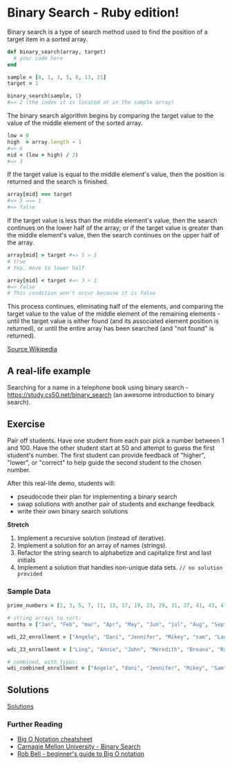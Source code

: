 # Binary Search - Ruby edition!

Binary search is a type of search method used to find the position of a target item in a sorted array.

```ruby
def binary_search(array, target)
  # your code here
end

sample = [0, 1, 3, 5, 8, 13, 21]
target = 1

binary_search(sample, 1)
#=> 2 (the index it is located at in the sample array)
```

The binary search algorithm begins by comparing the target value to the value of the middle element of the sorted array.

```ruby
low = 0
high  = array.length - 1
#=> 6
mid = (low + high) / 2)
#=> 3
```

If the target value is equal to the middle element's value, then the position is returned and the search is finished.

```ruby
array[mid] === target
#=> 5 === 1
#=> false
```

If the target value is less than the middle element's value, then the search continues on the lower half of the array; or if the target value is greater than the middle element's value, then the search continues on the upper half of the array.

```ruby
array[mid] > target #=> 5 > 1
# true
# Yep, move to lower half

array[mid] < target #=> 3 < 1
#=> false
# This condition won't occur because it is false
```

This process continues, eliminating half of the elements, and comparing the target value to the value of the middle element of the remaining elements - until the target value is either found (and its associated element position is returned), or until the entire array has been searched (and "not found" is returned).

[Source Wikipedia](https://en.wikipedia.org/wiki/Binary_search_algorithm)

## A real-life example

Searching for a name in a telephone book using binary search - https://study.cs50.net/binary_search (an awesome introduction to binary search).

## Exercise

Pair off students. Have one student from each pair pick a number between 1 and 100. Have the other student start at 50 and attempt to guess the first student's number. The first student can provide feedback of "higher", "lower", or "correct" to help guide the second student to the chosen number.

After this real-life demo, students will:
- pseudocode their plan for implementing a binary search
- swap solutions with another pair of students and exchange feedback
- write their own binary search solutions


**Stretch**

1. Implement a recursive solution (instead of iterative).
1. Implement a solution for an array of names (strings).
1. Refactor the string search to alphabetize and capitalize first and last initials
1. Implement a solution that handles non-unique data sets. ```// no solution provided```


### Sample Data

```ruby
prime_numbers = [2, 3, 5, 7, 11, 13, 17, 19, 23, 29, 31, 37, 41, 43, 47, 53, 59, 61, 67, 71, 73, 79, 83, 89, 97, 101, 103, 107, 109, 113, 127, 131, 137, 139, 149, 151, 157, 163, 167, 173, 179, 181, 191, 193, 197, 199, 211, 223, 227, 229, 233, 239, 241, 251, 257, 263, 269, 271, 277, 281, 283, 293, 307, 311, 313, 317, 331, 337, 347, 349, 353, 359, 367, 373, 379, 383, 389, 397, 401, 409, 419, 421, 431, 433, 439, 443, 449, 457, 461, 463, 467, 479, 487, 491, 499, 503, 509, 521, 523, 541]

# string arrays to sort:
months = ["Jan", "Feb", "mar", "Apr", "May", "Jun", "jul", "Aug", "Sept", "Oct", "Nov", "Dec"]

wdi_22_enrollment = ["Angelo", "Dani", "Jennifer", "Mikey", "sam", "Laura E.", "Chris", "Margaux", "Uriel", "Josh", "Francesca", "Racha", "Brian", "Jamey", "Laura B.", "Riley", "Matt"]

wdi_23_enrollment = ["Ling", "Annie", "John", "Meredith", "Breana", "Randee", "Michael", "Brendan", "Vince", "Emily A.", "Jeehye", "Emily K.", "Jorge", "Eric", "Natasha", "Scot", "Zain", "Isom", "Noel", "Roy"]

# combined, with typos:
wdi_combined_enrollment = ["Angelo", "dani", "Jennifer", "Mikey", "Sam", "Laura e.", "Chris", "Margaux", "uriel", "Josh", "Francesca", "racha", "Brian", "Jamey", "Laura B.", "Riley", "Matt", "Ling", "Annie", "John", "Meredith", "Breana", "Randee", "michael", "Brendan", "vince", "Emily A.", "Jeehye", "Emily k.", "jorge", "Eric", "Natasha", "Scot", "Zain", "Isom", "Noel", "Roy"]

```


## Solutions
[Solutions](https://github.com/sf-wdi-22-23/modules/blob/master/w06-ruby-on-rails/d3-drills/solutions.rb)

### Further Reading

- [Big O Notation cheatsheet](http://bigocheatsheet.com/)
- [Carnagie Mellon University - Binary Search](http://www.cs.cmu.edu/~15110-f12/Unit05PtB-handout.pdf)
- [Rob Bell - beginner's guide to Big O notation](https://rob-bell.net/2009/06/a-beginners-guide-to-big-o-notation/)
